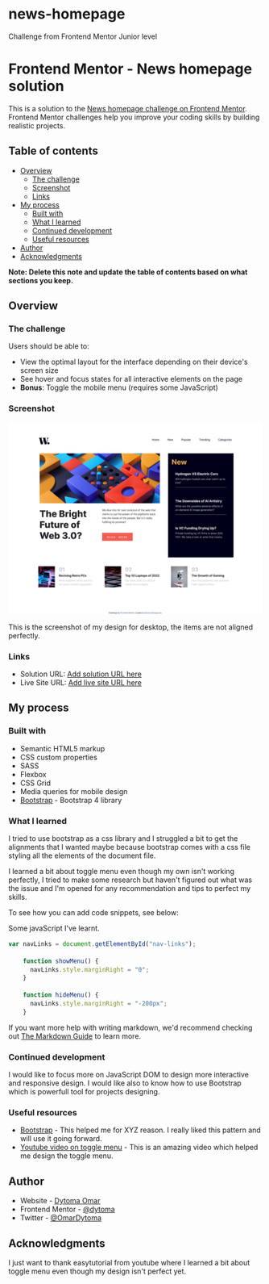 # news-homepage
Challenge from Frontend Mentor Junior level

# Frontend Mentor - News homepage solution

This is a solution to the [News homepage challenge on Frontend Mentor](https://www.frontendmentor.io/challenges/news-homepage-H6SWTa1MFl). Frontend Mentor challenges help you improve your coding skills by building realistic projects. 

## Table of contents

- [Overview](#overview)
  - [The challenge](#the-challenge)
  - [Screenshot](#screenshot)
  - [Links](#links)
- [My process](#my-process)
  - [Built with](#built-with)
  - [What I learned](#what-i-learned)
  - [Continued development](#continued-development)
  - [Useful resources](#useful-resources)
- [Author](#author)
- [Acknowledgments](#acknowledgments)

**Note: Delete this note and update the table of contents based on what sections you keep.**

## Overview

### The challenge

Users should be able to:

- View the optimal layout for the interface depending on their device's screen size
- See hover and focus states for all interactive elements on the page
- **Bonus**: Toggle the mobile menu (requires some JavaScript)

### Screenshot

![](assets/images/my-design-image.png)

This is the screenshot of my design for desktop, the items are not aligned perfectly.
### Links

- Solution URL: [Add solution URL here](https://your-solution-url.com)
- Live Site URL: [Add live site URL here](https://your-live-site-url.com)

## My process

### Built with

- Semantic HTML5 markup
- CSS custom properties
- SASS
- Flexbox
- CSS Grid
- Media queries for mobile design
- [Bootstrap](https://getbootstrap.com/) - Bootstrap 4 library


### What I learned
I tried to use bootstrap as a css library and I struggled a bit to get the alignments that I wanted maybe because bootstrap comes with a css file styling all the elements of the document file. 

I learned a bit about toggle menu even though my own isn't working perfectly, I tried to make some research but haven't figured out what was the issue and I'm opened for any recommendation and tips to perfect my skills.

To see how you can add code snippets, see below:

Some javaScript I've learnt.
```js
var navLinks = document.getElementById("nav-links");

    function showMenu() {
      navLinks.style.marginRight = "0";
    }

    function hideMenu() {
      navLinks.style.marginRight = "-200px";
    }
```

If you want more help with writing markdown, we'd recommend checking out [The Markdown Guide](https://www.markdownguide.org/) to learn more.


### Continued development

I would like to focus more on JavaScript DOM to design more interactive and responsive design. I would like also to know how to use Bootstrap which is powerfull tool for projects designing.


### Useful resources

- [Bootstrap](https://getbootstrap.com/) - This helped me for XYZ reason. I really liked this pattern and will use it going forward.
- [Youtube video on toggle menu](https://www.youtube.com/watch?v=oYRda7UtuhA&t=28s) - This is an amazing video which helped me design the toggle menu.




## Author

- Website - [Dytoma Omar](https://dytoma.github.io/cv/)
- Frontend Mentor - [@dytoma](https://www.frontendmentor.io/profile/Dytoma)
- Twitter - [@OmarDytoma](https://www.twitter.com/OmarDytoma)


## Acknowledgments

I just want to thank easytutorial from youtube where I learned a bit about toggle menu even though my design isn't perfect yet.



